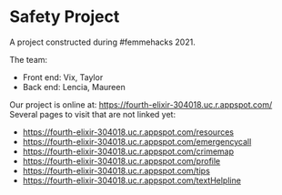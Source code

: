# Safety Project
 
A project constructed during #femmehacks 2021.

The team:  
+ Front end: Vix, Taylor
+ Back end: Lencia, Maureen

Our project is online at: https://fourth-elixir-304018.uc.r.appspot.com/  
Several pages to visit that are not linked yet:   
+ https://fourth-elixir-304018.uc.r.appspot.com/resources   
+ https://fourth-elixir-304018.uc.r.appspot.com/emergencycall   
+ https://fourth-elixir-304018.uc.r.appspot.com/crimemap
+ https://fourth-elixir-304018.uc.r.appspot.com/profile
+ https://fourth-elixir-304018.uc.r.appspot.com/tips
+ https://fourth-elixir-304018.uc.r.appspot.com/textHelpline


